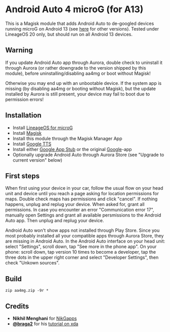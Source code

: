 # Android Auto 4 microG (for A13)

This is a Magisk module that adds Android Auto to de-googled devices running microG on Android 13 (see [here](https://github.com/sn-00-x/aa4mg/branches) for other versions). Tested under LineageOS 20 only, but should run on all Android 13 devices.

## Warning

If you update Android Auto app through Aurora, double check to uninstall it through Aurora (or rather downgrade to the version shipped by this module), before uninstalling/disabling aa4mg or boot without Magisk!

Otherwise you may end up with an unbootable device. If the system app is missing (by disabling aa4mg or booting without Magisk), but the update installed by Aurora is still present, your device may fail to boot due to permission errors!

## Installation

- Install [LineageOS for microG](https://lineage.microg.org/)
- Install [Magisk](https://github.com/topjohnwu/Magisk/)
- Install this module through the Magisk Manager App
- Install [Google TTS](https://play.google.com/store/apps/details?id=com.google.android.tts)
- Install either [Google App Stub](https://git.sr.ht/~dylanger/Google-App-Stub) or the original [Google](https://play.google.com/store/apps/details?id=com.google.android.googlequicksearchbox)-app
- Optionally upgrade Android Auto through Aurora Store (see "Upgrade to current version" below)

## First steps

When first using your device in your car, follow the usual flow on your head unit and device until you reach a page asking for location permissions for maps. Double check maps has permissions and click "cancel". If nothing happens, unplug and replug your device. When asked for, grant all permissions. In case you encounter an error "Communication error 17", manually open Settings and grant all available persmissions to the Android Auto app. Then unplug and replug your device.

Android Auto won't show apps not installed through Play Store. Since you most probably installed all your compatible apps through Aurora Store, they are missing in Android Auto. In the Android Auto interface on your head unit: select "Settings", scroll down, tap "See more in the phone app". On your phone: scroll down, tap version 10 times to become a developer, tap the three dots in the upper right corner and select "Developer Settings", then check "Unkown sources".

## Build

    zip aa4mg.zip -9r *

## Credits

- **Nikhil Menghani** for [NikGapps](https://nikgapps.com/)
- **[@braga2](https://github.com/braga2)** for his [tutorial on xda](https://forum.xda-developers.com/t/microg-android-auto-fully-working.4319159/page-6)
